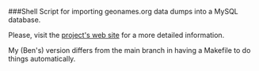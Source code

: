 ###Shell Script for importing geonames.org data dumps into a MySQL database.

Please, visit the <a href="http://codigofuerte.github.com/GeoNames-MySQL-DataImport" target="_blank">project's web site</a> for a more detailed information.



My (Ben's) version differs from the main branch in having a Makefile to do things automatically.
